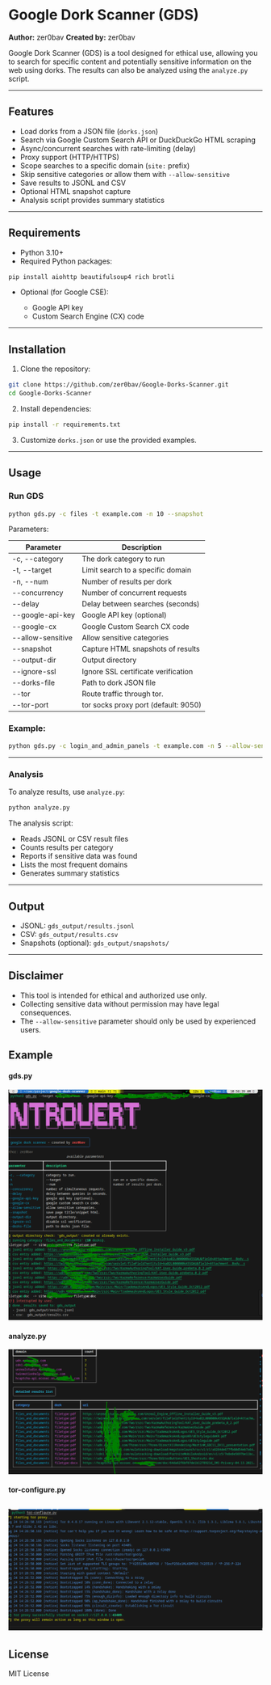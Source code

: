 # Google Dork Scanner (GDS)

**Author:** zer0bav
**Created by:** zer0bav

Google Dork Scanner (GDS) is a tool designed for ethical use, allowing you to search for specific content and potentially sensitive information on the web using dorks. The results can also be analyzed using the `analyze.py` script.

---

## Features

* Load dorks from a JSON file (`dorks.json`)
* Search via Google Custom Search API or DuckDuckGo HTML scraping
* Async/concurrent searches with rate-limiting (delay)
* Proxy support (HTTP/HTTPS)
* Scope searches to a specific domain (`site:` prefix)
* Skip sensitive categories or allow them with `--allow-sensitive`
* Save results to JSONL and CSV
* Optional HTML snapshot capture
* Analysis script provides summary statistics

---

## Requirements

* Python 3.10+
* Required Python packages:

```bash
pip install aiohttp beautifulsoup4 rich brotli
```

* Optional (for Google CSE):

  * Google API key
  * Custom Search Engine (CX) code

---

## Installation

1. Clone the repository:

```bash
git clone https://github.com/zer0bav/Google-Dorks-Scanner.git
cd Google-Dorks-Scanner
```

2. Install dependencies:

```bash
pip install -r requirements.txt
```

3. Customize `dorks.json` or use the provided examples.

---

## Usage

### Run GDS

```bash
python gds.py -c files -t example.com -n 10 --snapshot
```

Parameters:

| Parameter         | Description                         |
| ----------------- | ----------------------------------- |
| -c, --category    | The dork category to run            |
| -t, --target      | Limit search to a specific domain   |
| -n, --num         | Number of results per dork          |
| --concurrency     | Number of concurrent requests       |
| --delay           | Delay between searches (seconds)    |
| --google-api-key  | Google API key (optional)           |
| --google-cx       | Google Custom Search CX code        |
| --allow-sensitive | Allow sensitive categories          |
| --snapshot        | Capture HTML snapshots of results   |
| --output-dir      | Output directory                    |
| --ignore-ssl      | Ignore SSL certificate verification |
| --dorks-file      | Path to dork JSON file              |
| --tor             | Route traffic through tor.          |
| --tor-port        | tor socks proxy port (default: 9050)|
### Example:

```bash
python gds.py -c login_and_admin_panels -t example.com -n 5 --allow-sensitive
```

---

### Analysis


To analyze results, use `analyze.py`:

```bash
python analyze.py
```

The analysis script:

* Reads JSONL or CSV result files
* Counts results per category
* Reports if sensitive data was found
* Lists the most frequent domains
* Generates summary statistics

---

## Output

* JSONL: `gds_output/results.jsonl`
* CSV: `gds_output/results.csv`
* Snapshots (optional): `gds_output/snapshots/`

---

## Disclaimer

* This tool is intended for ethical and authorized use only.
* Collecting sensitive data without permission may have legal consequences.
* The `--allow-sensitive` parameter should only be used by experienced users.


## Example

#### gds.py

![alt text](example.png)

#### analyze.py
![alt text](image.png)

#### tor-configure.py

![alt text](image-1.png)
---

## License

MIT License
